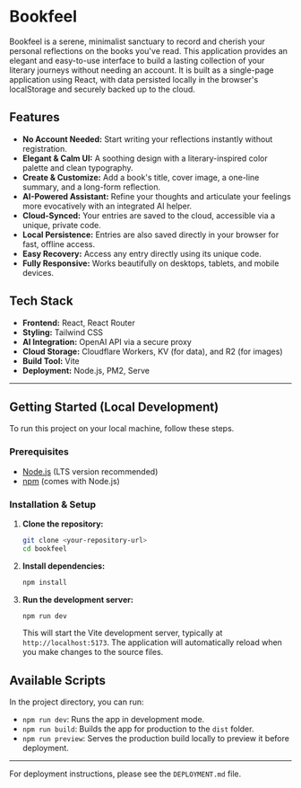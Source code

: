 
# Bookfeel

Bookfeel is a serene, minimalist sanctuary to record and cherish your personal reflections on the books you've read. This application provides an elegant and easy-to-use interface to build a lasting collection of your literary journeys without needing an account. It is built as a single-page application using React, with data persisted locally in the browser's localStorage and securely backed up to the cloud.

## Features

- **No Account Needed:** Start writing your reflections instantly without registration.
- **Elegant & Calm UI:** A soothing design with a literary-inspired color palette and clean typography.
- **Create & Customize:** Add a book's title, cover image, a one-line summary, and a long-form reflection.
- **AI-Powered Assistant:** Refine your thoughts and articulate your feelings more evocatively with an integrated AI helper.
- **Cloud-Synced:** Your entries are saved to the cloud, accessible via a unique, private code.
- **Local Persistence:** Entries are also saved directly in your browser for fast, offline access.
- **Easy Recovery:** Access any entry directly using its unique code.
- **Fully Responsive:** Works beautifully on desktops, tablets, and mobile devices.

## Tech Stack

- **Frontend:** React, React Router
- **Styling:** Tailwind CSS
- **AI Integration:** OpenAI API via a secure proxy
- **Cloud Storage:** Cloudflare Workers, KV (for data), and R2 (for images)
- **Build Tool:** Vite
- **Deployment:** Node.js, PM2, Serve

---

## Getting Started (Local Development)

To run this project on your local machine, follow these steps.

### Prerequisites

- [Node.js](https://nodejs.org/) (LTS version recommended)
- [npm](https://www.npmjs.com/) (comes with Node.js)

### Installation & Setup

1.  **Clone the repository:**
    ```bash
    git clone <your-repository-url>
    cd bookfeel
    ```

2.  **Install dependencies:**
    ```bash
    npm install
    ```

3.  **Run the development server:**
    ```bash
    npm run dev
    ```
    This will start the Vite development server, typically at `http://localhost:5173`. The application will automatically reload when you make changes to the source files.

## Available Scripts

In the project directory, you can run:

-   `npm run dev`: Runs the app in development mode.
-   `npm run build`: Builds the app for production to the `dist` folder.
-   `npm run preview`: Serves the production build locally to preview it before deployment.

---

For deployment instructions, please see the `DEPLOYMENT.md` file.
